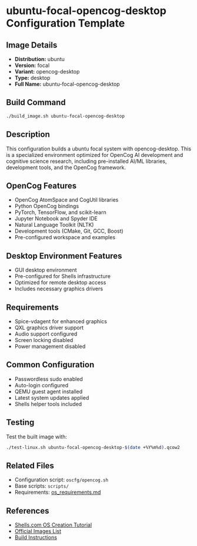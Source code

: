 # ubuntu-focal-opencog-desktop Configuration Template

## Image Details
- **Distribution:** ubuntu
- **Version:** focal
- **Variant:** opencog-desktop
- **Type:** desktop
- **Full Name:** ubuntu-focal-opencog-desktop

## Build Command
```bash
./build_image.sh ubuntu-focal-opencog-desktop
```

## Description
This configuration builds a ubuntu focal system with opencog-desktop. This is a specialized environment optimized for OpenCog AI development and cognitive science research, including pre-installed AI/ML libraries, development tools, and the OpenCog framework.

## OpenCog Features
- OpenCog AtomSpace and CogUtil libraries
- Python OpenCog bindings
- PyTorch, TensorFlow, and scikit-learn
- Jupyter Notebook and Spyder IDE
- Natural Language Toolkit (NLTK)
- Development tools (CMake, Git, GCC, Boost)
- Pre-configured workspace and examples

## Desktop Environment Features
- GUI desktop environment
- Pre-configured for Shells infrastructure
- Optimized for remote desktop access
- Includes necessary graphics drivers

## Requirements
- Spice-vdagent for enhanced graphics
- QXL graphics driver support
- Audio support configured
- Screen locking disabled
- Power management disabled

## Common Configuration
- Passwordless sudo enabled
- Auto-login configured
- QEMU guest agent installed
- Latest system updates applied
- Shells helper tools included

## Testing
Test the built image with:
```bash
./test-linux.sh ubuntu-focal-opencog-desktop-$(date +%Y%m%d).qcow2
```

## Related Files
- Configuration script: `oscfg/opencog.sh`
- Base scripts: `scripts/`
- Requirements: [os_requirements.md](../os_requirements.md)

## References
- [Shells.com OS Creation Tutorial](../docs/shells-os-creation-tutorial.md)
- [Official Images List](../official_images.txt)
- [Build Instructions](../README.md)
